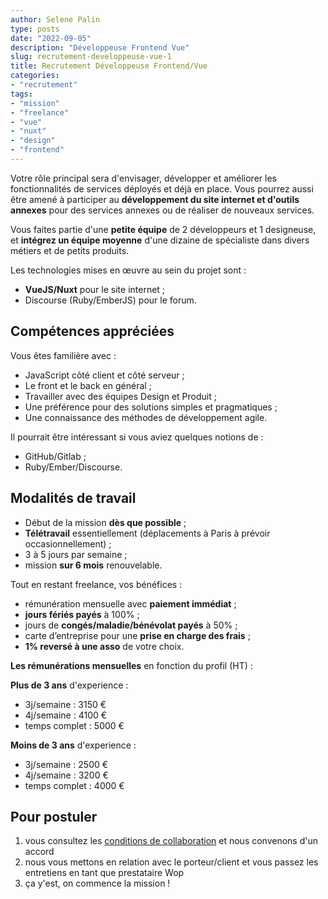 ```yaml
---
author: Selene Palin
type: posts
date: "2022-09-05"
description: "Développeuse Frontend Vue"
slug: recrutement-developpeuse-vue-1
title: Recrutement Développeuse Frontend/Vue
categories:
- "recrutement"
tags:
- "mission"
- "freelance"
- "vue"
- "nuxt"
- "design"
- "frontend"
---
```



Votre rôle principal sera d'envisager, développer et améliorer les fonctionnalités de services déployés et déjà en place.
Vous pourrez aussi être amené à participer au **développement du site internet et d'outils annexes** pour des services annexes ou de réaliser de nouveaux services.

Vous faites partie d'une **petite équipe** de 2 développeurs et 1 designeuse, et **intégrez un équipe moyenne** d'une dizaine de spécialiste dans divers métiers et de petits produits.

Les technologies mises en œuvre au sein du projet sont :

- **VueJS/Nuxt** pour le site internet ;
- Discourse (Ruby/EmberJS) pour le forum.

## Compétences appréciées

Vous êtes familière avec :

- JavaScript côté client et côté serveur ;
- Le front et le back en général ;
- Travailler avec des équipes Design et Produit ;
- Une préférence pour des solutions simples et pragmatiques ;
- Une connaissance des méthodes de développement agile.

Il pourrait être intéressant si vous aviez quelques notions de :

- GitHub/Gitlab ;
- Ruby/Ember/Discourse.


## Modalités de travail

- Début de la mission **dès que possible** ;
- **Télétravail** essentiellement (déplacements à Paris à prévoir occasionnellement) ;
- 3 à 5 jours par semaine ;
- mission **sur 6 mois** renouvelable.

Tout en restant freelance, vos bénéfices :
- rémunération mensuelle avec **paiement immédiat** ;
- **jours fériés payés** à 100% ;
- jours de **congés/maladie/bénévolat payés** à 50% ;
- carte d’entreprise pour une **prise en charge des frais** ;
- **1% reversé à une asso** de votre choix.

**Les rémunérations mensuelles** en fonction du profil (HT) :

**Plus de 3 ans** d'experience :
- 3j/semaine : 3150 €
- 4j/semaine : 4100 €
- temps complet : 5000 €

**Moins de 3 ans** d'experience :
- 3j/semaine : 2500 €
- 4j/semaine : 3200 €
- temps complet : 4000 €

## Pour postuler

1. vous consultez les [conditions de collaboration](/blog/conditions-de-collaboration.pdf) et nous convenons d'un accord
2. nous vous mettons en relation avec le porteur/client et vous passez les entretiens en tant que prestataire Wop
3. ça y'est, on commence la mission !
